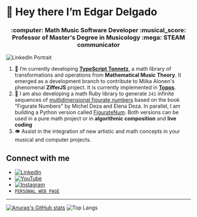 # 👋 Hey there I’m **Edgar Delgado**  
<h3 align="center"">:computer: Math Music Software Developer :musical_score: Professor of Master's Degree in Musicology :mega: STEAM communicator  </h3>

![LinkedIn Portrait](https://github.com/user-attachments/assets/773508b6-c698-4bc5-a7ac-f72213479238)


1. :ear_of_rice: I’m currently developing [**TypeScript Tonnetz**](https://www.npmjs.com/package/ts-tonnetz), a math library of transformations and operations from **Mathematical Music Theory**. It emerged as a development branch to contribute to Miika Alonen's phenomenal **ZifferJS** project. It is currently implemented in [**Topos**](https://topos.live/).
2. &#128208; I am also developing a math Ruby library to generate `241` infinite sequences of [multidimensional figurate numbers](https://rubygems.org/gems/figurate_numbers) based on the book "Figurate Numbers" by Michel Deza and Elena Deza. In parallel, I am building a Python version called [FigurateNum](https://pypi.org/project/figuratenum/). Both versions can be used in a pure math project or in **algorithmic composition** and **live coding**
3. :eye: Assist in the integration of new artistic and math concepts in your musical and computer projects. 

## Connect with me

- [![LinkedIn](https://img.shields.io/badge/LinkedIn-edgar_amando_delgado_vega-0077B5?style=for-the-badge&logo=linkedin&logoColor=white&labelColor=101010)](https://www.linkedin.com/in/edgararmandodelgadovega) <br>
- [![YouTube](https://img.shields.io/badge/YouTube-@edelvemusic-FF0000?style=for-the-badge&logo=youtube&logoColor=white&labelColor=101010)](https://www.youtube.com/@edelvemusic) <br>
- [![Instagram](https://img.shields.io/badge/Instagram-@edgardelgadovega-E4405?style=for-the-badge&logo=instagram&logoColor=white&labelColor=101010)](https://www.instagram.com/edgardelgadovega/) <br>
- [`PERSONAL WEB PAGE`](https://edelveart.github.io/)

*******************

[![Anurag's GitHub stats](https://github-readme-stats.vercel.app/api?username=edelveart&show=prs_merged&show_icons=true&theme=github_dark_dimmed)](https://github.com/edelveart/github-readme-stats)
![Top Langs](https://github-readme-stats.vercel.app/api/top-langs/?username=edelveart&layout=compact)

<!--PS: I am not a mathematician or a programmer, so the code and ideas that you can find here are mostly my best effort at abstraction.-->



